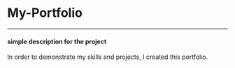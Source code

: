 # My-Portfolio
---
#### simple description for the project
In order to demonstrate my skills and projects, I created this portfolio.

